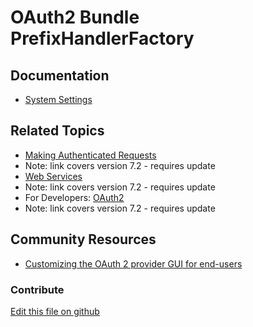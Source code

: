 # OAuth2 Bundle PrefixHandlerFactory

## Documentation

* [System Settings](https://learn.liferay.com/dxp/7.x/en/system-administration/system_settings.html)

## Related Topics

* [Making Authenticated Requests](https://portal.liferay.dev/docs/7-2/frameworks/-/knowledge_base/f/making-authenticated-requests)
* Note: link covers version 7.2 - requires update
* [Web Services](https://portal.liferay.dev/docs/7-2/frameworks/-/knowledge_base/f/web-services)
* Note: link covers version 7.2 - requires update
* For Developers: [OAuth2](https://portal.liferay.dev/docs/7-2/deploy/-/knowledge_base/d/oauth-2-0)
* Note: link covers version 7.2 - requires update

## Community Resources

* [Customizing the OAuth 2 provider GUI for end-users](https://liferay.dev/blogs/-/blogs/customizing-the-oauth-2-provider-gui-for-end-users)

### Contribute

[Edit this file on github](https://github.com/olafk/controlpanel-documentation-docs/blob/master/md/73en/com_liferay_configuration_admin_web_portlet_SystemSettingsPortlet/com.liferay.oauth2.provider.scope.internal.configuration.BundlePrefixHandlerFactoryConfiguration.md)
